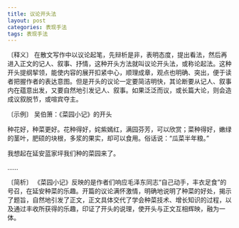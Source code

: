 ```yaml
---
title: 议论开头法
layout: post
categories: 表现手法
tags: 表现手法
---
```


〔释义〕 在散文写作中以议论起笔，先辩析是非，表明态度，提出看法，然后再进入正文的记人、叙事、抒情，这种开头方法就叫议论开头法，或称论起法。这种开头提纲挈领，能使内容的展开扣紧中心，顺理成章，观点也明确、突出，便于读者把握作者的表达意图。但是开头的议论一定要简洁明快，其论断要从记人、叙事内在蕴意出发，又要自然地引发记人、叙事。如果泛泛而议，或长篇大论，则会造成议叙脱节，或喧宾夺主。

〔示例〕 吴伯箫：《菜园小记》的开头

种花好，种菜更好。花种得好，姹紫嫣红，满园芬芳，可以欣赏；菜种得好，嫩绿的茎叶，肥硕的块根，多浆的果实，却可以食用。俗话说：“瓜菜半年粮。”

我想起在延安蓝家坪我们种的菜园来了。

……

〔简析〕 《菜园小记》反映的是作者们响应毛泽东同志“自己动手，丰衣足食”的号召，在延安种菜的乐趣。开篇的议论满怀激情，明确地说明了种菜的好处，揭示了题旨，自然地引发了正文，正文具体交代了学会种菜技术、增长知识的过程，以及通过丰收所获得的乐趣，印证了开头的说理，使开头与正文互相辉映，融为一体。 